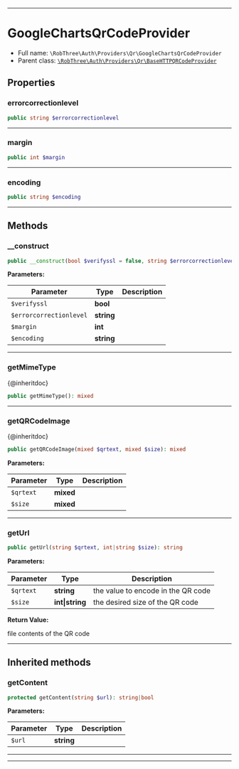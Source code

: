 ***

# GoogleChartsQrCodeProvider





* Full name: `\RobThree\Auth\Providers\Qr\GoogleChartsQrCodeProvider`
* Parent class: [`\RobThree\Auth\Providers\Qr\BaseHTTPQRCodeProvider`](./BaseHTTPQRCodeProvider.md)



## Properties


### errorcorrectionlevel



```php
public string $errorcorrectionlevel
```






***

### margin



```php
public int $margin
```






***

### encoding



```php
public string $encoding
```






***

## Methods


### __construct



```php
public __construct(bool $verifyssl = false, string $errorcorrectionlevel = &#039;L&#039;, int $margin = 4, string $encoding = &#039;UTF-8&#039;): mixed
```








**Parameters:**

| Parameter | Type | Description |
|-----------|------|-------------|
| `$verifyssl` | **bool** |  |
| `$errorcorrectionlevel` | **string** |  |
| `$margin` | **int** |  |
| `$encoding` | **string** |  |




***

### getMimeType

{@inheritdoc}

```php
public getMimeType(): mixed
```











***

### getQRCodeImage

{@inheritdoc}

```php
public getQRCodeImage(mixed $qrtext, mixed $size): mixed
```








**Parameters:**

| Parameter | Type | Description |
|-----------|------|-------------|
| `$qrtext` | **mixed** |  |
| `$size` | **mixed** |  |




***

### getUrl



```php
public getUrl(string $qrtext, int|string $size): string
```








**Parameters:**

| Parameter | Type | Description |
|-----------|------|-------------|
| `$qrtext` | **string** | the value to encode in the QR code |
| `$size` | **int&#124;string** | the desired size of the QR code |


**Return Value:**

file contents of the QR code



***


## Inherited methods


### getContent



```php
protected getContent(string $url): string|bool
```








**Parameters:**

| Parameter | Type | Description |
|-----------|------|-------------|
| `$url` | **string** |  |




***


***

